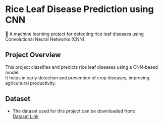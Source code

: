 
# Rice Leaf Disease Prediction using CNN  
🚀 A machine learning project for detecting rice leaf diseases using Convolutional Neural Networks (CNN).  

## Project Overview  
This project classifies and predicts rice leaf diseases using a CNN-based model.  
It helps in early detection and prevention of crop diseases, improving agricultural productivity.  

## Dataset  
- The dataset used for this project can be downloaded from:  
  [Dataset Link](https://archive.ics.uci.edu/dataset/486/rice+leaf+diseases)

